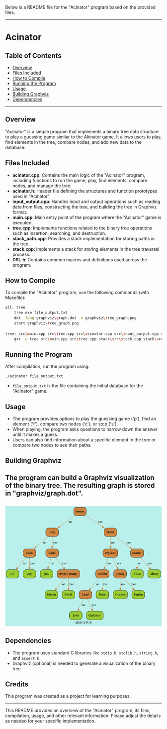 Below is a README file for the "Acinator" program based on the provided files:

---

# Acinator

## Table of Contents
- [Overview](#Overview)
- [Files Included](#Files-Included)
- [How to Compile](#how-to-compile)
- [Running the Program](#Running-the-Program)
- [Usage](#usage)
- [Building Graphviz](#Building-Graphviz)
- [Dependencies](#Dependencies)

---

## Overview
"Acinator" is a simple program that implements a binary tree data structure to play a guessing game similar to the Akinator game. It allows users to play, find elements in the tree, compare nodes, and add new data to the database.

## Files Included
- **acinator.cpp**: Contains the main logic of the "Acinator" program, including functions to run the game, play, find elements, compare nodes, and manage the tree.
- **acinator.h**: Header file defining the structures and function prototypes used in "Acinator".
- **input_output.cpp**: Handles input and output operations such as reading data from files, constructing the tree, and building the tree in Graphviz format.
- **main.cpp**: Main entry point of the program where the "Acinator" game is executed.
- **tree.cpp**: Implements functions related to the binary tree operations such as insertion, searching, and destruction.
- **stack_path.cpp**: Provides a stack implementation for storing paths in the tree.
- **stack.cpp**: Implements a stack for storing elements in the tree traversal process.
- **DSL.h**: Contains common macros and definitions used across the program.

## How to Compile
To compile the "Acinator" program, use the following commands (with Makefile):
```bash
all: tree
	tree.exe file_output.txt
	dot -Tpng graphviz\graph.dot -o graphviz\tree_graph.png
	start graphviz\tree_graph.png

tree: src\main.cpp src\tree.cpp src\acinator.cpp src\input_output.cpp stack\src\stack.cpp stack\src\stack_path.cpp
	g++ -o tree src\main.cpp src\tree.cpp stack\src\stack.cpp stack\src\stack_path.cpp src\acinator.cpp src\input_output.cpp


```

## Running the Program
After compilation, run the program using:
```bash
./acinator file_output.txt
```
- `file_output.txt` is the file containing the initial database for the "Acinator" game.

## Usage
- The program provides options to play the guessing game ('p'), find an element ('f'), compare two nodes ('c'), or stop ('s').
- When playing, the program asks questions to narrow down the answer until it makes a guess.
- Users can also find information about a specific element in the tree or compare two nodes to see their paths.

## Building Graphviz
The program can build a Graphviz visualization of the binary tree. The resulting graph is stored in "graphviz/graph.dot".
---
![Example Image](graphviz/tree_graph.png)
---
## Dependencies
- The program uses standard C libraries like `stdio.h`, `stdlib.h`, `string.h`, and `assert.h`.
- Graphviz (optional) is needed to generate a visualization of the binary tree.

## Credits
This program was created as a project for learning purposes.

---

This README provides an overview of the "Acinator" program, its files, compilation, usage, and other relevant information. Please adjust the details as needed for your specific implementation.
